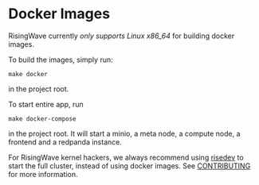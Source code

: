 # Docker Images

RisingWave currently *only supports Linux x86_64* for building docker images.

To build the images, simply run:

```
make docker
```

in the project root.

To start entire app, run

```
make docker-compose
```

in the project root. It will start a minio, a meta node, a compute node, a frontend and a redpanda instance.

For RisingWave kernel hackers, we always recommend using [risedev](../src/risedevtool/README.md) to start the full cluster, instead of using docker images.
See [CONTRIBUTING](../CONTRIBUTING.md) for more information.
